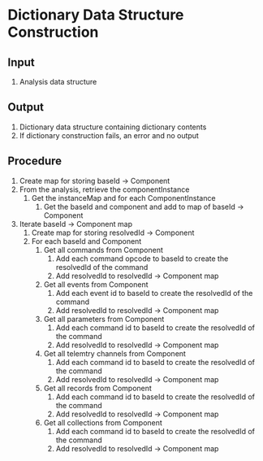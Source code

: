 # Dictionary Data Structure Construction

## Input
1. Analysis data structure


## Output
1. Dictionary data structure containing dictionary contents
2. If dictionary construction fails, an error and no output


## Procedure
1. Create map for storing baseId -> Component
2. From the analysis, retrieve the componentInstance
   1. Get the instanceMap and for each ComponentInstance
      1. Get the baseId and component and add to map of baseId -> Component
3. Iterate baseId -> Component map
   1. Create map for storing resolvedId -> Component
   2. For each baseId and Component
      1. Get all commands from Component
         1. Add each command opcode to baseId to create the resolvedId of the command
         2. Add resolvedId to resolvedId -> Component map
      2. Get all events from Component
         1. Add each event id to baseId to create the resolvedId of the command
         2. Add resolvedId to resolvedId -> Component map
      3. Get all parameters from Component
         1. Add each command id to baseId to create the resolvedId of the command
         2. Add resolvedId to resolvedId -> Component map
      4. Get all telemtry channels from Component
         1. Add each command id to baseId to create the resolvedId of the command
         2. Add resolvedId to resolvedId -> Component map
      5. Get all records from Component
         1. Add each command id to baseId to create the resolvedId of the command
         2. Add resolvedId to resolvedId -> Component map
      6. Get all collections from Component
         1. Add each command id to baseId to create the resolvedId of the command
         2. Add resolvedId to resolvedId -> Component map